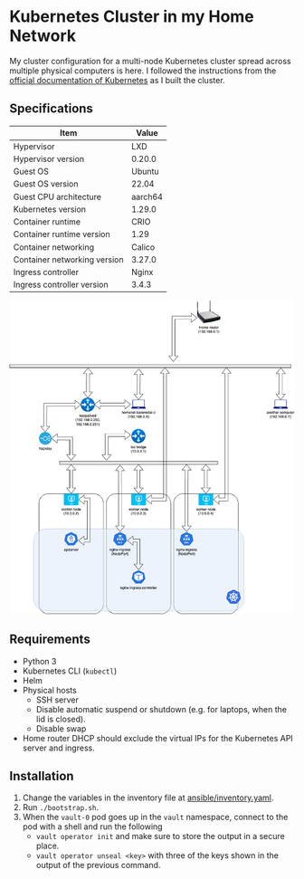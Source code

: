 # Kubernetes Cluster in my Home Network

My cluster configuration for a multi-node Kubernetes cluster spread across multiple physical computers is here.
I followed the instructions from the [official documentation of Kubernetes](https://kubernetes.io/docs/setup/production-environment/) as I built the cluster.

## Specifications

| Item                         | Value   |
| ---------------------------- | ------- |
| Hypervisor                   | LXD     |
| Hypervisor version           | 0.20.0  |
| Guest OS                     | Ubuntu  |
| Guest OS version             | 22.04   |
| Guest CPU architecture       | aarch64 |
| Kubernetes version           | 1.29.0  |
| Container runtime            | CRIO    |
| Container runtime version    | 1.29    |
| Container networking         | Calico  |
| Container networking version | 3.27.0  |
| Ingress controller           | Nginx   |
| Ingress controller version   | 3.4.3   |

![Network diagram](./docs/k8s-homenet-overview.png)

## Requirements

- Python 3
- Kubernetes CLI (`kubectl`)
- Helm
- Physical hosts
  - SSH server
  - Disable automatic suspend or shutdown (e.g. for laptops, when the lid is closed).
  - Disable swap
- Home router DHCP should exclude the virtual IPs for the Kubernetes API server and ingress.

## Installation

1. Change the variables in the inventory file at [ansible/inventory.yaml](./ansible/inventory.yaml).
2. Run `./bootstrap.sh`.
3. When the `vault-0` pod goes up in the `vault` namespace, connect to the pod with a shell and run the following
   - `vault operator init` and make sure to store the output in a secure place.
   - `vault operator unseal <key>` with three of the keys shown in the output of the previous command.
